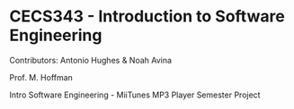 # CECS343 - Introduction to Software Engineering

Contributors: Antonio Hughes & Noah Avina

Prof. M. Hoffman

Intro Software Engineering - MiiTunes MP3 Player Semester Project
